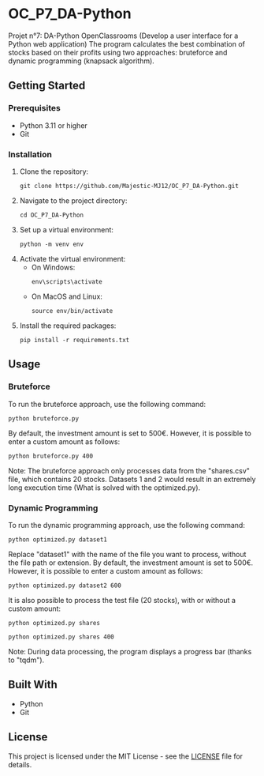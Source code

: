 # OC_P7_DA-Python
Projet n°7: DA-Python OpenClassrooms (Develop a user interface for a Python web application)
The program calculates the best combination of stocks based on their profits using two approaches: bruteforce and dynamic programming (knapsack algorithm).

## Getting Started

### Prerequisites
- Python 3.11 or higher
- Git

### Installation
1. Clone the repository:
    ```
    git clone https://github.com/Majestic-MJ12/OC_P7_DA-Python.git
    ```
2. Navigate to the project directory:
    ```
    cd OC_P7_DA-Python 
    ```
3. Set up a virtual environment:
    ```
    python -m venv env
    ```
4. Activate the virtual environment:
    - On Windows:
        ```
        env\scripts\activate
        ```
    - On MacOS and Linux:
        ```
        source env/bin/activate
        ```
5. Install the required packages:
    ```
    pip install -r requirements.txt
    ```

## Usage

### Bruteforce
To run the bruteforce approach, use the following command:
```
python bruteforce.py
```
By default, the investment amount is set to 500€. However, it is possible to enter a custom amount as follows:
```
python bruteforce.py 400
```
Note: The bruteforce approach only processes data from the "shares.csv" file, which contains 20 stocks. Datasets 1 and 2 would result in an extremely long execution time (What is solved with the optimized.py).

### Dynamic Programming
To run the dynamic programming approach, use the following command:
```
python optimized.py dataset1
```
Replace "dataset1" with the name of the file you want to process, without the file path or extension. By default, the investment amount is set to 500€. However, it is possible to enter a custom amount as follows:
```
python optimized.py dataset2 600
```
It is also possible to process the test file (20 stocks), with or without a custom amount:
```
python optimized.py shares

python optimized.py shares 400
```
Note: During data processing, the program displays a progress bar (thanks to "tqdm").

## Built With
- Python
- Git

## License
This project is licensed under the MIT License - see the [LICENSE](LICENSE) file for details.
